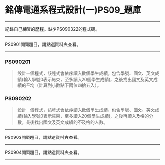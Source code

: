 # 銘傳電通系程式設計(一)PS09_題庫
----

紀錄自己練習的歷程。缺少PS090322的程式碼。

----

PS0901開頭題目，請點選資料夾查看。

----

### PS090201
> 設計一個程式，該程式會依序讀入數個學生成績，包含學號、國文、英文成績(輸入學號0表示結束，至多讀入20個學生成績)，之後找出國文及英文成績的平均（計算到小數點下兩位四捨五入）。

### PS090202
> 設計一個程式，該程式會依序讀入數個學生成績，包含學號、國文、英文成績(輸入學號0表示結束，至多讀入20個學生成績)，之後再讀入及格的分數，最後找出國文及英文成績的不及格的人數。

----

PS0903開頭題目，請點選資料夾查看。

----

PS0904開頭題目，請點選資料夾查看。

----
